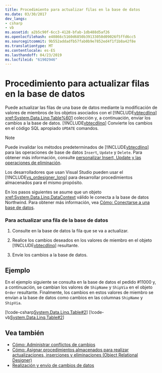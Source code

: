 ```yaml
---
title: Procedimiento para actualizar filas en la base de datos
ms.date: 03/30/2017
dev_langs:
- csharp
- vb
ms.assetid: a2b5c90f-6cc3-4128-bfab-1db488d5af26
ms.openlocfilehash: e40866c5160d6850b39133050d09026f5ffd6cc5
ms.sourcegitcommit: 9b552addadfb57fab0b9e7852ed4f1f1b8a42f8e
ms.translationtype: MT
ms.contentlocale: es-ES
ms.lasthandoff: 04/23/2019
ms.locfileid: "61902946"
---
```

# <a name="how-to-update-rows-in-the-database"></a>Procedimiento para actualizar filas en la base de datos
Puede actualizar las filas de una base de datos mediante la modificación de valores de miembros de los objetos asociados con el [!INCLUDE[vbtecdlinq](../../../../../../includes/vbtecdlinq-md.md)] <xref:System.Data.Linq.Table%601> colección y, a continuación, enviar los cambios a la base de datos. [!INCLUDE[vbtecdlinq](../../../../../../includes/vbtecdlinq-md.md)] Convierte los cambios en el código SQL apropiado `UPDATE` comandos.  
  
> [!NOTE]
>  Puede invalidar los métodos predeterminados de [!INCLUDE[vbtecdlinq](../../../../../../includes/vbtecdlinq-md.md)] para las operaciones de base de datos `Insert`, `Update` y `Delete`. Para obtener más información, consulte [personalizar Insert, Update y las operaciones de eliminación](../../../../../../docs/framework/data/adonet/sql/linq/customizing-insert-update-and-delete-operations.md).  
>   
>  Los desarrolladores que usan Visual Studio pueden usar el [!INCLUDE[vs_ordesigner_long](../../../../../../includes/vs-ordesigner-long-md.md)] para desarrollar procedimientos almacenados para el mismo propósito.  
  
 En los pasos siguientes se asume que un objeto <xref:System.Data.Linq.DataContext> válido le conecta a la base de datos Northwind. Para obtener más información, vea [Cómo: Conectarse a una base de datos](../../../../../../docs/framework/data/adonet/sql/linq/how-to-connect-to-a-database.md).  
  
### <a name="to-update-a-row-in-the-database"></a>Para actualizar una fila de la base de datos  
  
1. Consulte en la base de datos la fila que se va a actualizar.  
  
2. Realice los cambios deseados en los valores de miembro en el objeto [!INCLUDE[vbtecdlinq](../../../../../../includes/vbtecdlinq-md.md)] resultante.  
  
3. Envíe los cambios a la base de datos.  
  
## <a name="example"></a>Ejemplo  
 En el ejemplo siguiente se consulta en la base de datos el pedido #11000 y, a continuación, se cambian los valores de `ShipName` y `ShipVia` en el objeto `Order` resultante. Finalmente, los cambios en estos valores de miembro se envían a la base de datos como cambios en las columnas `ShipName` y `ShipVia`.  
  
 [!code-csharp[System.Data.Linq.Table#2](../../../../../../samples/snippets/csharp/VS_Snippets_Data/system.data.linq.table/cs/program.cs#2)]
 [!code-vb[System.Data.Linq.Table#2](../../../../../../samples/snippets/visualbasic/VS_Snippets_Data/system.data.linq.table/vb/module1.vb#2)]  
  
## <a name="see-also"></a>Vea también

- [Cómo: Administrar conflictos de cambios](../../../../../../docs/framework/data/adonet/sql/linq/how-to-manage-change-conflicts.md)
- [Cómo: Asignar procedimientos almacenados para realizar actualizaciones, inserciones y eliminaciones (Object Relational Designer)](/visualstudio/data-tools/how-to-assign-stored-procedures-to-perform-updates-inserts-and-deletes-o-r-designer)
- [Realización y envío de cambios de datos](../../../../../../docs/framework/data/adonet/sql/linq/making-and-submitting-data-changes.md)
